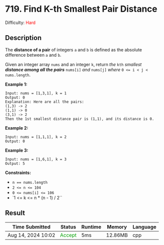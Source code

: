 # 719. Find K-th Smallest Pair Distance

Difficulty: <font color=#FF0000>Hard</font>

## Description

The **distance of a pair** of integers `a` and `b` is defined as the absolute difference between `a` and `b`.

Given an integer array `nums` and an integer `k`, return *the* `kth` *smallest **distance among all the pairs*** `nums[i]` *and* `nums[j]` *where* `0 <= i < j < nums.length`.



**Example 1:**

```
Input: nums = [1,3,1], k = 1
Output: 0
Explanation: Here are all the pairs:
(1,3) -> 2
(1,1) -> 0
(3,1) -> 2
Then the 1st smallest distance pair is (1,1), and its distance is 0.
```

**Example 2:**

```
Input: nums = [1,1,1], k = 2
Output: 0
```

**Example 3:**

```
Input: nums = [1,6,1], k = 3
Output: 5
```

 

**Constraints:**

- `n == nums.length`
- `2 <= n <= 104`
- `0 <= nums[i] <= 106`
- `1 <= k <= n * (n - 1) / 2``



## Result

| Time Submitted     | Status                            | Runtime | Memory  | Language |
| ------------------ | --------------------------------- | ------- | ------- | -------- |
| Aug 14, 2024 10:02 | <font color=#00A000>Accept</font> | 5ms     | 12.86MB | cpp      |

 